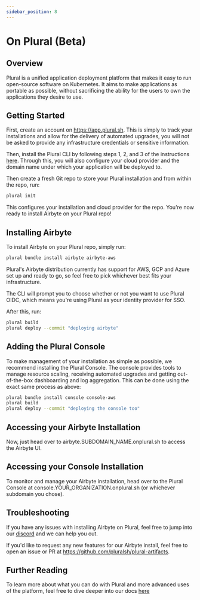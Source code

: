```yaml
---
sidebar_position: 8
---
```


# On Plural (Beta)

## Overview

Plural is a unified application deployment platform that makes it easy to run open-source software on Kubernetes. It aims to make applications as portable as possible, without sacrificing the ability for the users to own the applications they desire to use.

## Getting Started

First, create an account on https://app.plural.sh.  This is simply to track your installations and allow for the delivery of automated upgrades, you will not be asked to provide any infrastructure credentials or sensitive information.

Then, install the Plural CLI by following steps 1, 2, and 3 of the instructions [here](https://docs.plural.sh/getting-started). Through this, you will also configure your cloud provider and the domain name under which your application will be deployed to.

Then create a fresh Git repo to store your Plural installation and from within the repo, run:

```bash
plural init
```

This configures your installation and cloud provider for the repo. You're now ready to install Airbyte on your Plural repo!

## Installing Airbyte

To install Airbyte on your Plural repo, simply run:

```bash
plural bundle install airbyte airbyte-aws
```

Plural's Airbyte distribution currently has support for AWS, GCP and Azure set up and ready to go, so feel free to pick whichever best fits your infrastructure.

The CLI will prompt you to choose whether or not you want to use Plural OIDC, which means you're using Plural as your identity provider for SSO.

After this, run:

```bash
plural build
plural deploy --commit "deploying airbyte"
```

## Adding the Plural Console

To make management of your installation as simple as possible, we recommend installing the Plural Console.  The console provides tools to manage resource scaling, receiving automated upgrades and getting out-of-the-box dashboarding and log aggregation. This can be done using the exact same process as above:

```bash
plural bundle install console console-aws
plural build
plural deploy --commit "deploying the console too"
```

## Accessing your Airbyte Installation

Now, just head over to airbyte.SUBDOMAIN_NAME.onplural.sh to access the Airbyte UI.

## Accessing your Console Installation

To monitor and manage your Airbyte installation, head over to the Plural Console at console.YOUR_ORGANIZATION.onplural.sh (or whichever subdomain you chose).

## Troubleshooting

If you have any issues with installing Airbyte on Plural, feel free to jump into our [discord](https://discord.gg/bEBAMXV64s) and we can help you out.

If you'd like to request any new features for our Airbyte install, feel free to open an issue or PR at https://github.com/pluralsh/plural-artifacts.

## Further Reading

To learn more about what you can do with Plural and more advanced uses of the platform, feel free to dive deeper into our docs [here](https://docs.plural.sh)
